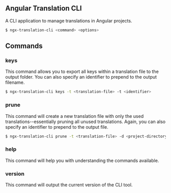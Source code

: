 ## Angular Translation CLI

A CLI application to manage translations in Angular projects.

```bash
$ ngx-translation-cli <command> <options>
```

## Commands

### keys

This command allows you to export all keys within a translation file to the output folder. You can also specify an identifier to prepend to the output filename.

```bash
$ ngx-translation-cli keys -t <translation-file> -t <identifier>
```

### prune

This command will create a new translation file with only the used translations--essentially pruning all unused translations. Again, you can also specify an identifier to prepend to the output file.

```bash
$ ngx-translation-cli prune -t <translation-file> -d <project-directory> -i <identifier>
```

### help

This command will help you with understanding the commands available.

### version

This command will output the current version of the CLI tool.
